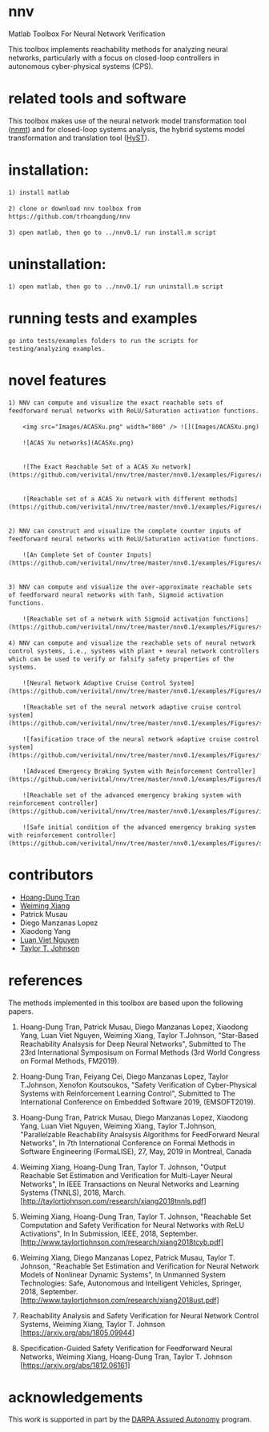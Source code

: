 # nnv
Matlab Toolbox For Neural Network Verification

This toolbox implements reachability methods for analyzing neural networks, particularly with a focus on closed-loop controllers in autonomous cyber-physical systems (CPS).

# related tools and software

This toolbox makes use of the neural network model transformation tool ([nnmt](https://github.com/verivital/nnmt)) and for closed-loop systems analysis, the hybrid systems model transformation and translation tool ([HyST](https://github.com/verivital/hyst)).

# installation:
    1) install matlab

    2) clone or download nnv toolbox from https://github.com/trhoangdung/nnv

    3) open matlab, then go to ../nnv0.1/ run install.m script

# uninstallation:

    1) open matlab, then go to ../nnv0.1/ run uninstall.m script

# running tests and examples

    go into tests/examples folders to run the scripts for testing/analyzing examples.


# novel features

    1) NNV can compute and visualize the exact reachable sets of feedforward nerual networks with ReLU/Saturation activation functions.

        <img src="Images/ACASXu.png" width="800" /> ![](Images/ACASXu.png)

        ![ACAS Xu networks](ACASXu.png)


        ![The Exact Reachable Set of a ACAS Xu network](https://github.com/verivital/nnv/tree/master/nnv0.1/examples/Figures/reachSet_P4_on_N2_8.pdf)


        ![Reachable set of a ACAS Xu network with different methods](https://github.com/verivital/nnv/tree/master/nnv0.1/examples/Figures/reachSet_P4_on_N5_7.pdf)


    2) NNV can construct and visualize the complete counter inputs of feedforward neural networks with ReLU/Saturation activation functions.

        ![An Complete Set of Counter Inputs](https://github.com/verivital/nnv/tree/master/nnv0.1/examples/Figures/counterInputSet_on_N2_8.pdf)


    3) NNV can compute and visualize the over-approximate reachable sets of feedforward neural networks with Tanh, Sigmoid activation functions.

        ![Reachable set of a network with Sigmoid activation functions](https://github.com/verivital/nnv/tree/master/nnv0.1/examples/Figures/sigmoid_reachSet.pdf)

    4) NNV can compute and visualize the reachable sets of neural network control systems, i.e., systems with plant + neural network controllers which can be used to verify or falsify safety properties of the systems.

        ![Neural Network Adaptive Cruise Control System](https://github.com/verivital/nnv/tree/master/nnv0.1/examples/Figures/ACC.pdf)

        ![Reachable set of the neural network adaptive cruise control system](https://github.com/verivital/nnv/tree/master/nnv0.1/examples/Figures/safe_dis_vs_rel_dis.pdf)

        ![fasification trace of the neural network adaptive cruise control system](https://github.com/verivital/nnv/tree/master/nnv0.1/examples/Figures/falsifyTrace.pdf)

        ![Advaced Emergency Braking System with Reinforcement Controller](https://github.com/verivital/nnv/tree/master/nnv0.1/examples/Figures/EBS.png)

        ![Reachable set of the advanced emergency braking system with reinforcement controller](https://github.com/verivital/nnv/tree/master/nnv0.1/examples/Figures/inv_TTC_over_time.pdf)

        ![Safe initial condition of the advanced emergency braking system with reinforcement controller](https://github.com/verivital/nnv/tree/master/nnv0.1/examples/Figures/safe_initial_condition.pdf)


# contributors

* [Hoang-Dung Tran](https://scholar.google.com/citations?user=_RzS3uMAAAAJ&hl=en)
* [Weiming Xiang](https://scholar.google.com/citations?user=Vm_7JP8AAAAJ&hl=en)
* Patrick Musau
* Diego Manzanas Lopez
* Xiaodong Yang
* [Luan Viet Nguyen](https://luanvietnguyen.github.io)
* [Taylor T. Johnson](http://www.taylortjohnson.com)

# references

The methods implemented in this toolbox are based upon the following papers.

1. Hoang-Dung Tran, Patrick Musau, Diego Manzanas Lopez, Xiaodong Yang, Luan Viet Nguyen, Weiming Xiang, Taylor T.Johnson, "Star-Based Reachability Analsysis for Deep Neural Networks", Submitted to The 23rd International Symposisum on Formal Methods (3rd World Congress on Formal Methods, FM2019).

2. Hoang-Dung Tran, Feiyang Cei, Diego Manzanas Lopez, Taylor T.Johnson, Xenofon Koutsoukos, "Safety Verification of Cyber-Physical Systems with Reinforcement Learning Control", Submitted to The International Conference on Embedded Software 2019, (EMSOFT2019).

3. Hoang-Dung Tran, Patrick Musau, Diego Manzanas Lopez, Xiaodong Yang, Luan Viet Nguyen, Weiming Xiang, Taylor T.Johnson, "Parallelzable Reachability Analsysis Algorithms for FeedForward Neural Networks", In 7th International Conference on Formal Methods in Software Engineering (FormaLISE), 27, May, 2019 in Montreal, Canada

4. Weiming Xiang, Hoang-Dung Tran, Taylor T. Johnson, "Output Reachable Set Estimation and Verification for Multi-Layer Neural Networks", In IEEE Transactions on Neural Networks and Learning Systems (TNNLS), 2018, March. [http://taylortjohnson.com/research/xiang2018tnnls.pdf]

5. Weiming Xiang, Hoang-Dung Tran, Taylor T. Johnson, "Reachable Set Computation and Safety Verification for Neural Networks with ReLU Activations", In In Submission, IEEE, 2018, September. [http://www.taylortjohnson.com/research/xiang2018tcyb.pdf]

6. Weiming Xiang, Diego Manzanas Lopez, Patrick Musau, Taylor T. Johnson, "Reachable Set Estimation and Verification for Neural Network Models of Nonlinear Dynamic Systems", In Unmanned System Technologies: Safe, Autonomous and Intelligent Vehicles, Springer, 2018, September. [http://www.taylortjohnson.com/research/xiang2018ust.pdf]

7. Reachability Analysis and Safety Verification for Neural Network Control Systems, Weiming Xiang, Taylor T. Johnson [https://arxiv.org/abs/1805.09944]

8. Specification-Guided Safety Verification for Feedforward Neural Networks, Weiming Xiang, Hoang-Dung Tran, Taylor T. Johnson [https://arxiv.org/abs/1812.06161]

# acknowledgements

This work is supported in part by the [DARPA Assured Autonomy](https://www.darpa.mil/program/assured-autonomy) program.
